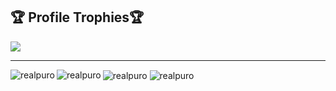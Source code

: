 <h2>🏆 Profile Trophies🏆</h2>
<img src="https://github-profile-trophy.vercel.app/?username=realpuro&column=8&theme=darkhub&no-frame=true"/>

---

<div>
  <img align="left" src="https://github-readme-stats.vercel.app/api?username=realpuro&show_icons=true&theme=github_dark&hide_border=true&locale=en" alt="realpuro"/>
  <img align="center" src="https://github-readme-stats.vercel.app/api/top-langs?username=realpuro&show_icons=true&theme=github_dark&hide_border=true&locale=en&layout=compact" alt="realpuro"/>
  <img align="left" src="https://github-readme-streak-stats.herokuapp.com/?user=realpuro&theme=github-dark-blue&hide_border=true" alt="realpuro" />
  <img align="center" src="https://github-readme-stats.vercel.app/api/pin/?username=realpuro&repo=PuroToolKit&show_icons=true&theme=github_dark&hide_border=true&locale=en&layout=compact" alt="realpuro"/>
</div>
